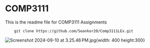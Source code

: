 # COMP3111 

This is the readme file for COMP3111 Assignments

```console
    git clone https://github.com/Seankor20/Comp3111LEx.git
```

![Screenshot 2024-09-10 at 3.25.46 PM.jpg](../../../../../../Downloads/Screenshot%202024-09-10%20at%203.25.46%E2%80%AFPM.jpg){width: 400 height:300}